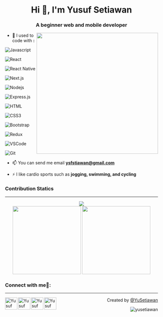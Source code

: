 
<h1 align="center">Hi 👋, I'm Yusuf Setiawan</h1>
<h3 align="center">A beginner web and mobile developer </h3>
<img align="right" alt=""Coding" width="400" src="https://i.pinimg.com/originals/cd/59/d6/cd59d626dc86397fe45080e6e9c7027d.gif">


- 🔭 I used to code with  **:**

  <p>

![Javascript](https://img.shields.io/badge/Javascript-F0DB4F?style=for-the-badge&labelColor=black&logo=javascript&logoColor=F0DB4F)


![React](https://img.shields.io/badge/-React-61DBFB?style=for-the-badge&labelColor=black&logo=react&logoColor=61DBFB)

![React Native](https://img.shields.io/badge/React_Native-20232A?style=for-the-badge&logo=react&logoColor=61DAFB)

![Next.js](https://img.shields.io/badge/next.js-000000?style=for-the-badge&logo=nextdotjs&logoColor=white)

![Nodejs](https://img.shields.io/badge/Nodejs-3C873A?style=for-the-badge&labelColor=black&logo=node.js&logoColor=3C873A)

![Express.js](https://img.shields.io/badge/Express.js-000000?style=for-the-badge&logo=express&logoColor=white)



![HTML](https://img.shields.io/badge/HTML5-E34F26?style=for-the-badge&logo=html5&logoColor=white)

![CSS3](https://img.shields.io/badge/CSS3-1572B6?style=for-the-badge&logo=css3&logoColor=white)


![Bootstrap](https://img.shields.io/badge/Bootstrap-563D7C?style=for-the-badge&logo=bootstrap&logoColor=white)

![Redux](https://img.shields.io/badge/Redux-593D88?style=for-the-badge&logo=redux&logoColor=white)

![VSCode](https://img.shields.io/badge/Visual_Studio-0078d7?style=for-the-badge&logo=visual%20studio&logoColor=white)

![Git](https://img.shields.io/badge/Git-F05032?style=for-the-badge&logo=git&logoColor=white)
</p>


- 📫 You can send me email **ysfstiawan@gmail.com**

- ⚡ I like cardio sports such as **jogging, swimming, and cycling**


### Contribution Statics 
---

<p align="center">
<a align="center"><img width="auto" src="http://github-profile-summary-cards.vercel.app/api/cards/profile-details?username=yusetiawan&theme=default" /></a>
<br>
<a align="center"><img width="auto" height="225" src="https://github-readme-stats.vercel.app/api/top-langs/?username=yusetiawan&text_color=000000&bg_color=FFFFFF&title_color=94b4a4&langs_count=10&layout=compact&hide_border=false" /></a>
<a align="center"><img width="auto" height="225" src="http://github-profile-summary-cards.vercel.app/api/cards/stats?username=yusetiawan&theme=default" /></a>
</p>


### Connect with me🤝:
---

<p>
  <a href="mailto:ysfstiawan@gmail.com">
    <img align="left" alt="Yusuf Setiawan | Gmail" width="40px" src="https://www.vectorlogo.zone/logos/gmail/gmail-tile.svg" />
  </a>
   <a href="https://github.com/yusetiawan">
    <img align="left" alt="Yusuf Setiawan | Github" width="40px" src="https://www.vectorlogo.zone/logos/github/github-tile.svg" />
  </a>
   <a href="https://www.instagram.com/ysfstiawan/">
    <img align="left" alt="Yusuf Setiawan | Instagram" width=40px" src="https://www.vectorlogo.zone/logos/instagram/instagram-tile.svg" />
  </a>
   <a href="https://www.linkedin.com/in/yusufstiawan">
    <img align="left" alt="Yusuf Setiawan | Instagram" width="40px" src="https://www.vectorlogo.zone/logos/linkedin/linkedin-icon.svg" />
  </a>
 
</p>

<p align="right" > Created by <a href="https://github.com/yusetiawan"> @YuSetiawan </a></p>
<p align="right" > <img src="https://komarev.com/ghpvc/?username=yusetiawan&label=Profile%20views&color=183D3D&style=flat" alt="yusetiawan" /> </p
### Hi there 👋


